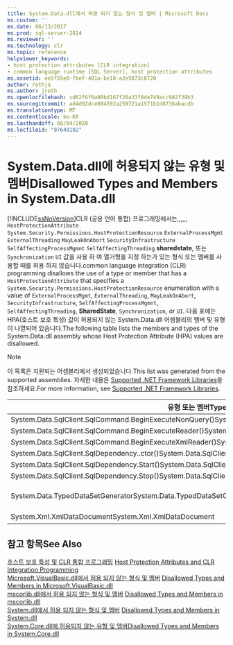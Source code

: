 ```yaml
---
title: System.Data.dll에서 허용 되지 않는 형식 및 멤버 | Microsoft Docs
ms.custom: ''
ms.date: 06/13/2017
ms.prod: sql-server-2014
ms.reviewer: ''
ms.technology: clr
ms.topic: reference
helpviewer_keywords:
- host protection attributes [CLR integration]
- common language runtime [SQL Server], host protection attributes
ms.assetid: ee5f55e9-fbef-401a-be18-a2e5873c8720
author: rothja
ms.author: jroth
ms.openlocfilehash: cd62f6f0a90bd167f20a33f8de749acc982f39b3
ms.sourcegitcommit: ad4d92dce894592a259721a1571b1d8736abacdb
ms.translationtype: MT
ms.contentlocale: ko-KR
ms.lasthandoff: 08/04/2020
ms.locfileid: "87649102"
---
```

# <a name="disallowed-types-and-members-in-systemdatadll"></a><span data-ttu-id="d2730-102">System.Data.dll에 허용되지 않는 유형 및 멤버</span><span class="sxs-lookup"><span data-stu-id="d2730-102">Disallowed Types and Members in System.Data.dll</span></span>
  [!INCLUDE[ssNoVersion](../../includes/ssnoversion-md.md)]<span data-ttu-id="d2730-103">CLR (공용 언어 통합) 프로그래밍에서는,,,,,, `HostProtectionAttribute` `System.Security.Permissions.HostProtectionResource` `ExternalProcessMgmt` `ExternalThreading` `MayLeakOnAbort` `SecurityInfrastructure` `SelfAffectingProcessMgmnt` `SelfAffectingThreading` **sharedstate**, 또는 `Synchronization` `UI` 값을 사용 하 여 열거형을 지정 하는가 있는 형식 또는 멤버를 사용할 때를 허용 하지 않습니다.</span><span class="sxs-lookup"><span data-stu-id="d2730-103">common language integration (CLR) programming disallows the use of a type or member that has a `HostProtectionAttribute` that specifies a `System.Security.Permissions.HostProtectionResource` enumeration with a value of `ExternalProcessMgmt`, `ExternalThreading`, `MayLeakOnAbort`, `SecurityInfrastructure`, `SelfAffectingProcessMgmnt`, `SelfAffectingThreading`, **SharedState**, `Synchronization`, or `UI`.</span></span> <span data-ttu-id="d2730-104">다음 표에는 HPA(호스트 보호 특성) 값이 허용되지 않는 System.Data.dll 어셈블리의 멤버 및 유형이 나열되어 있습니다.</span><span class="sxs-lookup"><span data-stu-id="d2730-104">The following table lists the members and types of the System.Data.dll assembly whose Host Protection Attribute (HPA) values are disallowed.</span></span>  
  
> [!NOTE]  
>  <span data-ttu-id="d2730-105">이 목록은 지원되는 어셈블리에서 생성되었습니다.</span><span class="sxs-lookup"><span data-stu-id="d2730-105">This list was generated from the supported assemblies.</span></span> <span data-ttu-id="d2730-106">자세한 내용은 [Supported .NET Framework Libraries](../clr-integration/database-objects/supported-net-framework-libraries.md)을 참조하세요.</span><span class="sxs-lookup"><span data-stu-id="d2730-106">For more information, see [Supported .NET Framework Libraries](../clr-integration/database-objects/supported-net-framework-libraries.md).</span></span>  
  
|<span data-ttu-id="d2730-107">유형 또는 멤버</span><span class="sxs-lookup"><span data-stu-id="d2730-107">Type or Member</span></span>|<span data-ttu-id="d2730-108">HPA 값</span><span class="sxs-lookup"><span data-stu-id="d2730-108">HPA Value(s)</span></span>|  
|--------------------|--------------------|  
|<span data-ttu-id="d2730-109">System.Data.SqlClient.SqlCommand.BeginExecuteNonQuery()</span><span class="sxs-lookup"><span data-stu-id="d2730-109">System.Data.SqlClient.SqlCommand.BeginExecuteNonQuery()</span></span>|<span data-ttu-id="d2730-110">ExternalThreading</span><span class="sxs-lookup"><span data-stu-id="d2730-110">ExternalThreading</span></span>|  
|<span data-ttu-id="d2730-111">System.Data.SqlClient.SqlCommand.BeginExecuteReader()</span><span class="sxs-lookup"><span data-stu-id="d2730-111">System.Data.SqlClient.SqlCommand.BeginExecuteReader()</span></span>|<span data-ttu-id="d2730-112">ExternalThreading</span><span class="sxs-lookup"><span data-stu-id="d2730-112">ExternalThreading</span></span>|  
|<span data-ttu-id="d2730-113">System.Data.SqlClient.SqlCommand.BeginExecuteXmlReader()</span><span class="sxs-lookup"><span data-stu-id="d2730-113">System.Data.SqlClient.SqlCommand.BeginExecuteXmlReader()</span></span>|<span data-ttu-id="d2730-114">ExternalThreading</span><span class="sxs-lookup"><span data-stu-id="d2730-114">ExternalThreading</span></span>|  
|<span data-ttu-id="d2730-115">System.Data.SqlClient.SqlDependency..ctor()</span><span class="sxs-lookup"><span data-stu-id="d2730-115">System.Data.SqlClient.SqlDependency..ctor()</span></span>|<span data-ttu-id="d2730-116">ExternalThreading</span><span class="sxs-lookup"><span data-stu-id="d2730-116">ExternalThreading</span></span>|  
|<span data-ttu-id="d2730-117">System.Data.SqlClient.SqlDependency.Start()</span><span class="sxs-lookup"><span data-stu-id="d2730-117">System.Data.SqlClient.SqlDependency.Start()</span></span>|<span data-ttu-id="d2730-118">ExternalThreading</span><span class="sxs-lookup"><span data-stu-id="d2730-118">ExternalThreading</span></span>|  
|<span data-ttu-id="d2730-119">System.Data.SqlClient.SqlDependency.Stop()</span><span class="sxs-lookup"><span data-stu-id="d2730-119">System.Data.SqlClient.SqlDependency.Stop()</span></span>|<span data-ttu-id="d2730-120">ExternalThreading</span><span class="sxs-lookup"><span data-stu-id="d2730-120">ExternalThreading</span></span>|  
|<span data-ttu-id="d2730-121">System.Data.TypedDataSetGenerator</span><span class="sxs-lookup"><span data-stu-id="d2730-121">System.Data.TypedDataSetGenerator</span></span>|<span data-ttu-id="d2730-122">SharedState, Synchronization</span><span class="sxs-lookup"><span data-stu-id="d2730-122">SharedState, Synchronization</span></span>|  
|<span data-ttu-id="d2730-123">System.Xml.XmlDataDocument</span><span class="sxs-lookup"><span data-stu-id="d2730-123">System.Xml.XmlDataDocument</span></span>|<span data-ttu-id="d2730-124">동기화</span><span class="sxs-lookup"><span data-stu-id="d2730-124">Synchronization</span></span>|  
  
## <a name="see-also"></a><span data-ttu-id="d2730-125">참고 항목</span><span class="sxs-lookup"><span data-stu-id="d2730-125">See Also</span></span>  
 <span data-ttu-id="d2730-126">[호스트 보호 특성 및 CLR 통합 프로그래밍](host-protection-attributes-and-clr-integration-programming.md) </span><span class="sxs-lookup"><span data-stu-id="d2730-126">[Host Protection Attributes and CLR Integration Programming](host-protection-attributes-and-clr-integration-programming.md) </span></span>  
 <span data-ttu-id="d2730-127">[Microsoft.VisualBasic.dll에서 허용 되지 않는 형식 및 멤버](disallowed-types-and-members-in-microsoft-visualbasic-dll.md) </span><span class="sxs-lookup"><span data-stu-id="d2730-127">[Disallowed Types and Members in Microsoft.VisualBasic.dll](disallowed-types-and-members-in-microsoft-visualbasic-dll.md) </span></span>  
 <span data-ttu-id="d2730-128">[mscorlib.dll에서 허용 되지 않는 형식 및 멤버](disallowed-types-and-members-in-mscorlib-dll.md) </span><span class="sxs-lookup"><span data-stu-id="d2730-128">[Disallowed Types and Members in mscorlib.dll](disallowed-types-and-members-in-mscorlib-dll.md) </span></span>  
 <span data-ttu-id="d2730-129">[System.dll에서 허용 되지 않는 형식 및 멤버](disallowed-types-and-members-in-system-dll.md) </span><span class="sxs-lookup"><span data-stu-id="d2730-129">[Disallowed Types and Members in System.dll](disallowed-types-and-members-in-system-dll.md) </span></span>  
 [<span data-ttu-id="d2730-130">System.Core.dll에 허용되지 않는 유형 및 멤버</span><span class="sxs-lookup"><span data-stu-id="d2730-130">Disallowed Types and Members in System.Core.dll</span></span>](disallowed-types-and-members-in-system-core-dll.md)  
  
  
